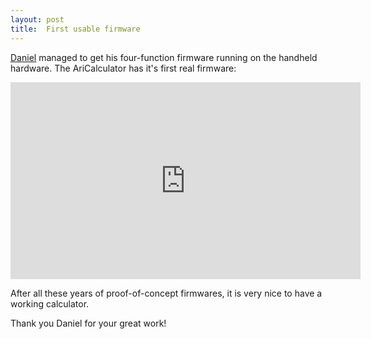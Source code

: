 ```yaml
---
layout: post
title:  First usable firmware
---
```

[Daniel](https://github.com/DanielMilutinovic) managed to get his four-function firmware running on the 
handheld hardware. The AriCalculator has it's first real firmware:

<div class="video">
<iframe width="560" height="315" src="https://www.youtube.com/embed/wD2hE7AD8uM" frameborder="0" allowfullscreen></iframe>
</div>

After all these years of proof-of-concept firmwares, it is very nice to have a working calculator.

Thank you Daniel for your great work!

